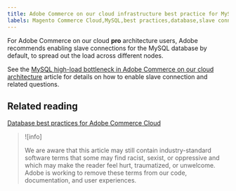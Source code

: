 ```yaml
---
title: Adobe Commerce on our cloud infrastructure best practice for MySQL slave connection
labels: Magento Commerce Cloud,MySQL,best practices,database,slave connection,Adobe Commerce,cloud architecture
---
```


For Adobe Commerce on our cloud **pro** architecture users, Adobe recommends enabling slave connections for the MySQL database by default, to spread out the load across different nodes.

See the [MySQL high-load bottleneck in Adobe Commerce on our cloud architecture](https://support.magento.com/hc/en-us/articles/360037391972) article for details on how to enable slave connection and related questions.

## Related reading

 [Database best practices for Adobe Commerce Cloud](https://support.magento.com/hc/en-us/articles/360041997312-Database-best-practices-for-Magento-Commerce-Cloud)

>![info]
>
>We are aware that this article may still contain industry-standard software terms that some may find racist, sexist, or oppressive and which may make the reader feel hurt, traumatized, or unwelcome. Adobe is working to remove these terms from our code, documentation, and user experiences.

